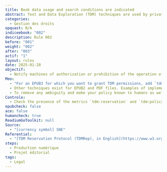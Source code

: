 ```yaml
---
title: Book data usage and search conditions are indicated
abstract: Text and Data Exploration (TDM) techniques are used by private and public entities to analyze large amounts of data, including copyrighted content such as digital books. Use of these techniques may be subject to different legal conditions, and their mass exploitation requires rapid identification of works for which TDM techniques are not authorized by rightholders.
categories:
  - Gestion des droits
opquast: N/A
indiceebook: "002"
description: Rule 002
before: "001"
weight: "002"
after: "003"
actif: "1"
layout: rules
date: 2025-01-28
objectif:
  - Notify machines of authorization or prohibition of the operation of book data by TDM techniques
Meo:
  - "For an EPUB3 for which you want to grant TDM permissions, add `tdm:reservation` to the OPF file. If you have a license that can be accessed, you can provide the address with the `tdm:policy` metric. "
  - Other techniques exist for EPUB2 and PDF files. Examples of implementation are available on the recommendation [TDM Reservation Protocol (TDMRep), in English](https://www.w3.org/community/reports/tdmrep/CG-FINAL-tdmrep-20240510/)
  - To remove any ambiguity and make your policy known to humans as well as machines, it is advisable to add a written mention of your TDM policy to the copyright page
Controle:
  - Check the presence of the metrics `tdm:reservation` and `tdm:policy` as well as the mention on the copyright page.
epubcheck: false
ace: false
humancheck: true
ReadiumGoToolkit: null
Source:
  - "[currency symbol] SNE"
Referentiel:
  - "[TDM Reservation Protocol (TDMRep), in English](https://www.w3.org/community/reports/tdmrep/CG-FINAL-tdmrep-20240510/)"
steps:
  - Production numérique
  - Projet éditorial
tags:
  - Legal
---
```


